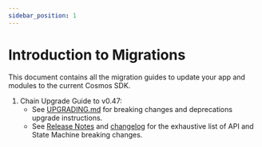 ```yaml
---
sidebar_position: 1
---
```


# Introduction to Migrations

This document contains all the migration guides to update your app and modules to the current Cosmos SDK.

1. Chain Upgrade Guide to v0.47:
   * See [UPGRADING.md](https://github.com/cosmos/cosmos-sdk/blob/main/UPGRADING.md) for breaking changes and deprecations upgrade instructions.
   * See [Release Notes](https://github.com/cosmos/cosmos-sdk/blob/main/RELEASE_NOTES.md) and [changelog](https://github.com/cosmos/cosmos-sdk/blob/main/CHANGELOG.md) for the exhaustive list of API and State Machine breaking changes.
